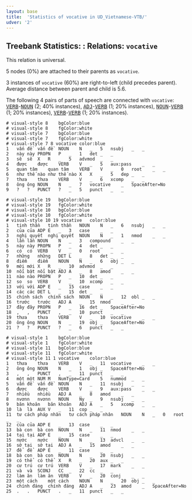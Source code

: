 ```yaml
---
layout: base
title:  'Statistics of vocative in UD_Vietnamese-VTB/'
udver: '2'
---
```


## Treebank Statistics: : Relations: `vocative`

This relation is universal.

5 nodes (0%) are attached to their parents as `vocative`.

3 instances of `vocative` (60%) are right-to-left (child precedes parent).
Average distance between parent and child is 5.6.

The following 4 pairs of parts of speech are connected with `vocative`: <tt><a href="vi_vtb-pos-VERB.html">VERB</a></tt>-<tt><a href="vi_vtb-pos-NOUN.html">NOUN</a></tt> (2; 40% instances), <tt><a href="vi_vtb-pos-ADJ.html">ADJ</a></tt>-<tt><a href="vi_vtb-pos-VERB.html">VERB</a></tt> (1; 20% instances), <tt><a href="vi_vtb-pos-NOUN.html">NOUN</a></tt>-<tt><a href="vi_vtb-pos-VERB.html">VERB</a></tt> (1; 20% instances), <tt><a href="vi_vtb-pos-VERB.html">VERB</a></tt>-<tt><a href="vi_vtb-pos-VERB.html">VERB</a></tt> (1; 20% instances).


~~~ conllu
# visual-style 8	bgColor:blue
# visual-style 8	fgColor:white
# visual-style 7	bgColor:blue
# visual-style 7	fgColor:white
# visual-style 7 8 vocative	color:blue
1	vấn đề	vấn đề	NOUN	N	_	5	nsubj	_	_
2	này	này	PROPN	P	_	1	det	_	_
3	sẽ	sẽ	X	R	_	5	advmod	_	_
4	được	được	VERB	V	_	5	aux:pass	_	_
5	quan tâm	quan tâm	VERB	V	_	0	root	_	_
6	như thế nào	như thế nào	X	X	_	5	dep	_	_
7	thưa	thưa	VERB	V	_	6	xcomp	_	_
8	ông	ông	NOUN	N	_	7	vocative	_	SpaceAfter=No
9	?	?	PUNCT	?	_	5	punct	_	_

~~~


~~~ conllu
# visual-style 19	bgColor:blue
# visual-style 19	fgColor:white
# visual-style 10	bgColor:blue
# visual-style 10	fgColor:white
# visual-style 10 19 vocative	color:blue
1	tinh thần	tinh thần	NOUN	N	_	6	nsubj	_	_
2	của	của	ADP	E	_	3	case	_	_
3	nghị quyết	nghị quyết	NOUN	N	_	1	nmod	_	_
4	lần	lần	NOUN	N	_	3	compound	_	_
5	này	này	PROPN	P	_	4	det	_	_
6	có	có	VERB	V	_	0	root	_	_
7	những	những	DET	L	_	8	det	_	_
8	điểm	điểm	NOUN	N	_	6	obj	_	_
9	mới	mới	X	R	_	10	advmod	_	_
10	nổi bật	nổi bật	ADJ	A	_	8	amod	_	_
11	nào	nào	PROPN	P	_	10	det	_	_
12	so	so	VERB	V	_	10	xcomp	_	_
13	với	với	ADP	E	_	15	case	_	_
14	các	các	DET	L	_	15	det	_	_
15	chính sách	chính sách	NOUN	N	_	12	obl	_	_
16	trước	trước	ADJ	A	_	15	nmod	_	_
17	đây	đây	PROPN	P	_	16	det	_	SpaceAfter=No
18	,	,	PUNCT	,	_	10	punct	_	_
19	thưa	thưa	VERB	V	_	10	vocative	_	_
20	ông	ông	NOUN	N	_	19	obj	_	SpaceAfter=No
21	?	?	PUNCT	?	_	6	punct	_	_

~~~


~~~ conllu
# visual-style 1	bgColor:blue
# visual-style 1	fgColor:white
# visual-style 11	bgColor:blue
# visual-style 11	fgColor:white
# visual-style 11 1 vocative	color:blue
1	thưa	thưa	VERB	V	_	11	vocative	_	_
2	ông	ông	NOUN	N	_	1	obj	_	SpaceAfter=No
3	,	,	PUNCT	,	_	11	punct	_	_
4	một	một	NUM	M	NumType=Card	5	nummod	_	_
5	vấn đề	vấn đề	NOUN	N	_	11	nsubj	_	_
6	được	được	VERB	V	_	9	aux:pass	_	_
7	nhiều	nhiều	ADJ	A	_	8	amod	_	_
8	nvơnn	nvơnn	NOUN	Ny	_	9	nsubj	_	_
9	băn khoăn	băn khoăn	ADJ	A	_	5	xcomp	_	_
10	là	là	AUX	V	_	11	cop	_	_
11	tư cách pháp nhân	tư cách pháp nhân	NOUN	N	_	0	root	_	_
12	của	của	ADP	E	_	13	case	_	_
13	bà con	bà con	NOUN	N	_	11	nmod	_	_
14	tại	tại	ADP	E	_	15	case	_	_
15	nước	nước	NOUN	N	_	13	advcl	_	_
16	sở tại	sở tại	ADJ	A	_	15	amod	_	_
17	để	để	ADP	E	_	11	case	_	_
18	bà con	bà con	NOUN	N	_	20	nsubj	_	_
19	có thể	có thể	X	R	_	20	aux	_	_
20	cư trú	cư trú	VERB	V	_	17	mark	_	_
21	và	và	SCONJ	CC	_	22	cc	_	_
22	làm ăn	làm ăn	VERB	V	_	20	conj	_	_
23	một cách	một cách	NOUN	N	_	20	obj	_	_
24	chính đáng	chính đáng	ADJ	A	_	23	amod	_	SpaceAfter=No
25	.	.	PUNCT	.	_	11	punct	_	_

~~~


